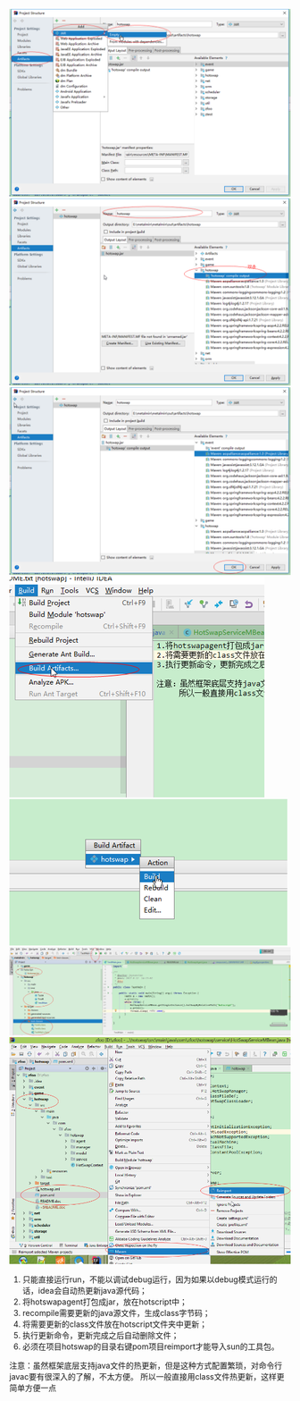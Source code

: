 ![Image text](image/hotswap-0.png)
![Image text](image/hotswap-1.png)
![Image text](image/hotswap-2.png)
![Image text](image/hotswap-3.png)
![Image text](image/hotswap-4.png)
![Image text](image/hotswap-5.png)
![Image text](image/hotswap-6.png)

1. 只能直接运行run，不能以调试debug运行，因为如果以debug模式运行的话，idea会自动热更新java源代码；
2. 将hotswapagent打包成jar，放在hotscript中；
3. recompile需要更新的java源文件，生成class字节码；
4. 将需要更新的class文件放在hotscript文件夹中更新；
5. 执行更新命令，更新完成之后自动删除文件；
6. 必须在项目hotswap的目录右键pom项目reimport才能导入sun的工具包。

注意：虽然框架底层支持java文件的热更新，但是这种方式配置繁琐，对命令行javac要有很深入的了解，不太方便。
     所以一般直接用class文件热更新，这样更简单方便一点
